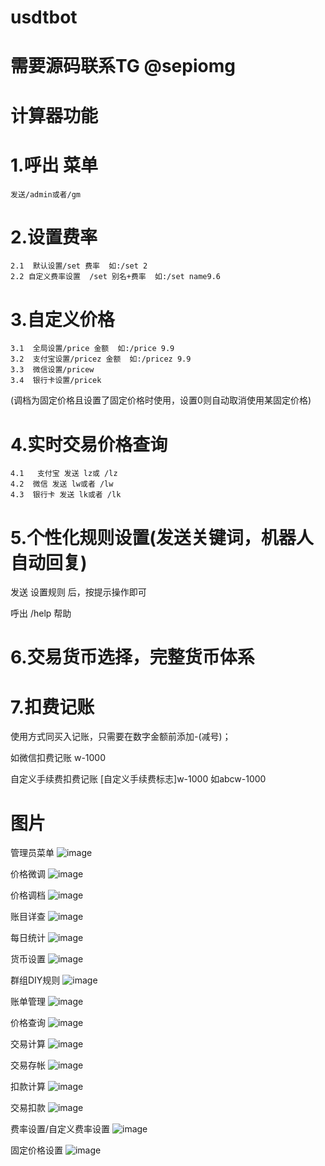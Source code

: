 # usdtbot

# 需要源码联系TG @sepiomg

# 计算器功能
# 1.呼出 菜单   
    发送/admin或者/gm

# 2.设置费率 
    2.1  默认设置/set 费率  如:/set 2
    2.2 自定义费率设置  /set 别名+费率  如:/set name9.6

# 3.自定义价格 
    3.1  全局设置/price 金额  如:/price 9.9
    3.2  支付宝设置/pricez 金额  如:/pricez 9.9
    3.3  微信设置/pricew
    3.4  银行卡设置/pricek

(调档为固定价格且设置了固定价格时使用，设置0则自动取消使用某固定价格)

# 4.实时交易价格查询
    4.1   支付宝 发送 lz或 /lz
    4.2  微信 发送 lw或者 /lw
    4.3  银行卡 发送 lk或者 /lk

# 5.个性化规则设置(发送关键词，机器人自动回复)
发送  设置规则    后，按提示操作即可

呼出 /help 帮助

# 6.交易货币选择，完整货币体系

# 7.扣费记账

使用方式同买入记账，只需要在数字金额前添加-(减号)；

如微信扣费记账
 w-1000

自定义手续费扣费记账 
[自定义手续费标志]w-1000
如abcw-1000

# 图片
管理员菜单
![image](https://user-images.githubusercontent.com/82241311/114243126-a53ce700-99be-11eb-8fe5-78a05d3407bd.png)

价格微调
![image](https://user-images.githubusercontent.com/82241311/114243154-aec64f00-99be-11eb-8b88-5fe88031df06.png)

价格调档
![image](https://user-images.githubusercontent.com/82241311/114243200-c1d91f00-99be-11eb-9b78-c36cdda34b9c.png)

账目详查
![image](https://user-images.githubusercontent.com/82241311/114243246-d5848580-99be-11eb-990f-3eb85e9e4bd2.png)

每日统计
![image](https://user-images.githubusercontent.com/82241311/114243276-dfa68400-99be-11eb-999d-625d96f50ffc.png)

货币设置
![image](https://user-images.githubusercontent.com/82241311/114243308-e9c88280-99be-11eb-96e1-efe10336ed5f.png)

群组DIY规则
![image](https://user-images.githubusercontent.com/82241311/114243334-f5b44480-99be-11eb-9504-515fd774b51b.png)

账单管理
![image](https://user-images.githubusercontent.com/82241311/114243361-01077000-99bf-11eb-92c3-7221a82eec35.png)

价格查询
![image](https://user-images.githubusercontent.com/82241311/114243407-12507c80-99bf-11eb-9f79-e9f36f08019b.png)

交易计算
![image](https://user-images.githubusercontent.com/82241311/114243432-21cfc580-99bf-11eb-820e-acdb94cc09c1.png)

交易存帐
![image](https://user-images.githubusercontent.com/82241311/114243450-2d22f100-99bf-11eb-8fd0-516581cd12e7.png)

扣款计算
![image](https://user-images.githubusercontent.com/82241311/114243486-3dd36700-99bf-11eb-928b-d89364de8bc1.png)

交易扣款
![image](https://user-images.githubusercontent.com/82241311/114243510-4d52b000-99bf-11eb-8c1a-561d35001147.png)

费率设置/自定义费率设置
![image](https://user-images.githubusercontent.com/82241311/114243605-73785000-99bf-11eb-91f1-56066937f4b2.png)

固定价格设置
![image](https://user-images.githubusercontent.com/82241311/114243646-83902f80-99bf-11eb-97f1-cefd2adc7f46.png)
